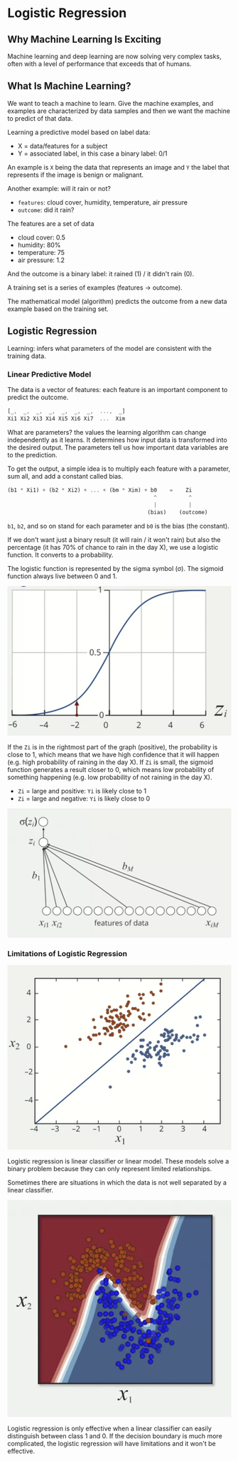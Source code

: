 # Logistic Regression

## Why Machine Learning Is Exciting

Machine learning and deep learning are now solving very complex tasks, often with a level of performance that exceeds that of humans.

## What Is Machine Learning?

We want to teach a machine to learn. Give the machine examples, and examples are characterized by data samples and then we want the machine to predict of that data.

Learning a predictive model based on label data:

- X = data/features for a subject
- Y = associated label, in this case a binary label: 0/1

An example is `X` being the data that represents an image and `Y` the label that represents if the image is benign or malignant.

Another example: will it rain or not?

- `features`: cloud cover, humidity, temperature, air pressure
- `outcome`: did it rain?

The features are a set of data

- cloud cover: 0.5
- humidity: 80%
- temperature: 75
- air pressure: 1.2

And the outcome is a binary label: it rained (1) / it didn't rain (0).

A training set is a series of examples (features → outcome).

The mathematical model (algorithm) predicts the outcome from a new data example based on the training set.

## Logistic Regression

Learning: infers what parameters of the model are consistent with the training data.

### Linear Predictive Model

The data is a vector of features: each feature is an important component to predict the outcome.

```jsx
[_,  _,  _,  _,  _,  _,  _,  ...,  _]
Xi1 Xi2 Xi3 Xi4 Xi5 Xi6 Xi7  ...  Xim
```

What are parameters? the values the learning algorithm can change independently as it learns. It determines how input data is transformed into the desired output. The parameters tell us how important data variables are to the prediction.

To get the output, a simple idea is to multiply each feature with a parameter, sum all, and add a constant called bias.

```jsx
(b1 * Xi1) + (b2 * Xi2) + ... + (bm * Xim) + b0    =    Zi
                                              ^          ^
                                              |          |
                                            (bias)    (outcome)
```

`b1`, `b2`, and so on stand for each parameter and `b0` is the bias (the constant).

If we don't want just a binary result (it will rain / it won't rain) but also the percentage (it has 70% of chance to rain in the day X), we use a logistic function. It converts to a probability.

The logistic function is represented by the sigma symbol (σ). The sigmoid function always live between 0 and 1.

![logistic function](./images/logistic-function.png)

If the `Zi` is in the rightmost part of the graph (positive), the probability is close to 1, which means that we have high confidence that it will happen (e.g. high probability of raining in the day X). If `Zi` is small, the sigmoid function generates a result closer to 0, which means low probability of something happening (e.g. low probability of not raining in the day X).

- `Zi` = large and positive: `Yi` is likely close to 1
- `Zi` = large and negative: `Yi` is likely close to 0

![logistic regression](./images/logistic-regression.png)

### Limitations of Logistic Regression

![Linear classifier](./images/linear-classifier.png)

Logistic regression is linear classifier or linear model. These models solve a binary problem because they can only represent limited relationships.

Sometimes there are situations in which the data is not well separated by a linear classifier.

![Non-Linear classifier](./images/non-linear-classifier.png)

Logistic regression is only effective when a linear classifier can easily distinguish between class 1 and 0. If the decision boundary is much more complicated, the logistic regression will have limitations and it won't be effective.
